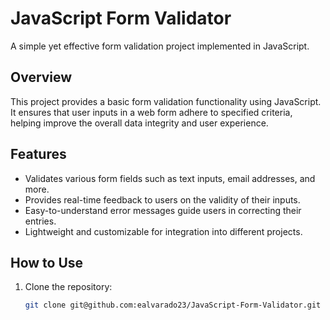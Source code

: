 # JavaScript Form Validator

A simple yet effective form validation project implemented in JavaScript.

## Overview

This project provides a basic form validation functionality using JavaScript. It ensures that user inputs in a web form adhere to specified criteria, helping improve the overall data integrity and user experience.

## Features

- Validates various form fields such as text inputs, email addresses, and more.
- Provides real-time feedback to users on the validity of their inputs.
- Easy-to-understand error messages guide users in correcting their entries.
- Lightweight and customizable for integration into different projects.

## How to Use

1. Clone the repository:

   ```bash
   git clone git@github.com:ealvarado23/JavaScript-Form-Validator.git
   ```
